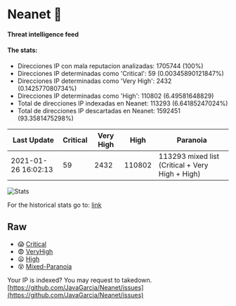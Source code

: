 # Neanet :hocho:
#### Threat intelligence feed
#### The stats:

- Direcciones IP con mala reputacion analizadas: 1705744 (100%)
- Direcciones IP determinadas como 'Critical':  59 (0.00345890121847%)
- Direcciones IP determinadas como 'Very High':  2432 (0.142577080734%)
- Direcciones IP determinadas como 'High':  110802 (6.49581648829)
- Total de direcciones IP indexadas en Neanet:  113293 (6.64185247024%)
- Total de direcciones IP descartadas en Neanet:  1592451 (93.3581475298%)

| Last Update | Critical | Very High | High | Paranoia |
| --- | --- | --- | --- | --- |
| 2021-01-26 16:02:13 | 59 | 2432 | 110802 | 113293 mixed list (Critical + Very High + High)|

![Stats](https://docs.google.com/spreadsheets/d/e/2PACX-1vSnaNMIXVabIpDJjufMlzH7poXnshF3mgd8Is1g9ytUEzVsP5my4Trn8f-xkoLLQ38xpL3HtmUexLo6/pubchart?oid=501124687&format=image)

For the historical stats go to: [link](/stats.csv)
## Raw
- :scream: [Critical](https://raw.githubusercontent.com/JavaGarcia/Neanet/master/blacklists/neanet_critical.txt)
- :fearful: [VeryHigh](https://raw.githubusercontent.com/JavaGarcia/Neanet/master/blacklists/neanet_veryHigh.txtt)
- :frowning: [High](https://raw.githubusercontent.com/JavaGarcia/Neanet/master/blacklists/neanet_high.txt)
- :dizzy_face: [Mixed-Paranoia](https://raw.githubusercontent.com/JavaGarcia/Neanet/master/blacklists/neanet_all.txt)


Your IP is indexed? You may request to takedown. [https://github.com/JavaGarcia/Neanet/issues](https://github.com/JavaGarcia/Neanet/issues)



































































































































































































































































































































































































































































































































































































































































































































































































































































































































































































































































































































































































































































































































































































































































































































































































































































































































































































































































































































































































































































































































































































































































































































































































































































































































































































































































































































































































































































































































































































































































































































































































































































































































































































































































































































































































































































































































































































































































































































